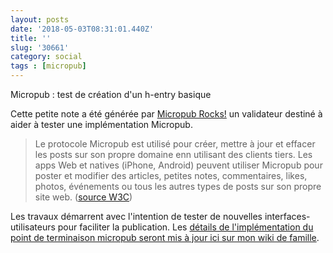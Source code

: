```yaml
---
layout: posts
date: '2018-05-03T08:31:01.440Z'
title: ''
slug: '30661'
category: social
tags : [micropub]
---
```

Micropub : test de création d'un h-entry basique

Cette petite note a été générée par [Micropub Rocks!](https://micropub.rocks/) un validateur destiné à aider à tester une implémentation Micropub. 

> Le protocole Micropub est utilisé pour créer, mettre à jour et effacer les posts sur son propre domaine enn utilisant des clients tiers. Les apps Web et natives (iPhone, Android) peuvent utiliser Micropub pour poster et modifier des articles, petites notes, commentaires, likes, photos, événements ou tous les autres types de posts sur son propre site web. ([source W3C](https://www.w3.org/TR/micropub/#abstract-p-1))

Les travaux démarrent avec l'intention de tester de nouvelles interfaces-utilisateurs pour faciliter la publication. 
Les [détails de l'implémentation du point de terminaison micropub seront mis à jour ici sur mon wiki de famille](http://ducamp.me/Xtof/micropub). 
